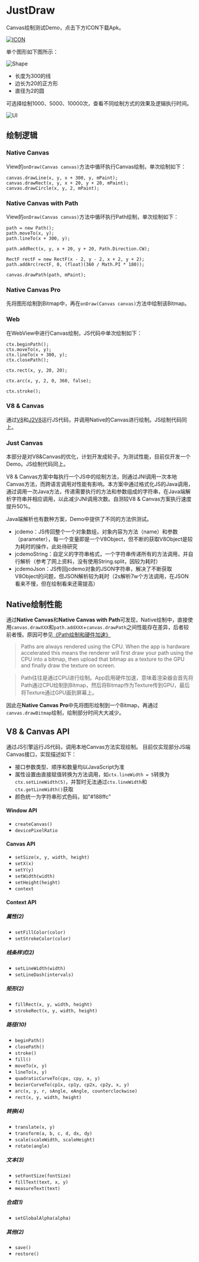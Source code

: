 # JustDraw

Canvas绘制测试Demo，点击下方ICON下载Apk。

[![ICON](res/ic_launcher.png)](res/justdraw.apk)

单个图形如下图所示：

![Shape](res/shape.jpeg)

* 长度为300的线
* 边长为20的正方形
* 直径为2的圆

可选择绘制1000、5000、10000次，查看不同绘制方式的效果及逻辑执行时间。

![UI](res/ui.jpeg)

## 绘制逻辑

### Native Canvas

View的`onDraw(Canvas canvas)`方法中循环执行Canvas绘制，单次绘制如下：

	canvas.drawLine(x, y, x + 300, y, mPaint);
	canvas.drawRect(x, y, x + 20, y + 20, mPaint);
	canvas.drawCircle(x, y, 2, mPaint);

### Native Canvas with Path

View的`onDraw(Canvas canvas)`方法中循环执行Path绘制，单次绘制如下：

	path = new Path();
	path.moveTo(x, y);
	path.lineTo(x + 300, y);
	
	path.addRect(x, y, x + 20, y + 20, Path.Direction.CW);

	RectF rectF = new RectF(x - 2, y - 2, x + 2, y + 2);
	path.addArc(rectF, 0, (float)(360 / Math.PI * 180));

	canvas.drawPath(path, mPaint);

### Native Canvas Pro

先将图形绘制到Bitmap中，再在`onDraw(Canvas canvas)`方法中绘制该Bitmap。

### Web

在WebView中进行Canvas绘制，JS代码中单次绘制如下：

	ctx.beginPath();
	ctx.moveTo(x, y);
	ctx.lineTo(x + 300, y);
	ctx.closePath();

	ctx.rect(x, y, 20, 20);

	ctx.arc(x, y, 2, 0, 360, false);

	ctx.stroke();

### V8 & Canvas

通过[V8](https://developers.google.com/v8/)和[J2V8](https://github.com/eclipsesource/J2V8)运行JS代码，并调用Native的Canvas进行绘制。JS绘制代码同上。

### Just Canvas

本部分是对V8&Canvas的优化，计划开发成轮子。为测试性能，目前仅开发一个Demo。JS绘制代码同上。

V8 & Canvas方案中每执行一个JS中的绘制方法，则通过JNI调用一次本地Canvas方法，而跨语言调用对性能有影响。本方案中通过格式化JS的Java调用，通过调用一次Java方法，传递需要执行的方法和参数组成的字符串，在Java端解析字符串并相应调用，以此减少JNI调用次数。自测较V8 & Canvas方案执行速度提升50%。

Java端解析也有数种方案，Demo中提供了不同的方法供测试。

* jcdemo：JS传回整个一个对象数组，对象内容为方法（name）和参数（parameter），每一个变量即是一个V8Object，但不断的获取V8Object是较为耗时的操作，此处待研究
* jcdemoString：自定义的字符串格式，一个字符串传递所有的方法调用，并自行解析（参考了网上资料，没有使用String.split，因较为耗时）
* jcdemoJson：JS传回jcdemo对象的JSON字符串，解决了不断获取V8Object的问题，但JSON解析较为耗时（2s解析7w个方法调用，在JSON看来不慢，但在绘制看来还需提高）

## Native绘制性能

通过**Native Canvas**和**Native Canvas with Path**可发现，Native绘制中，直接使用`canvas.drawXXX`和`path.addXXX`+`canvas.drawPath`之间性能存在差异，后者较前者慢。原因可参见[《Path绘制和硬件加速》](http://stackoverflow.com/questions/15039829/drawing-paths-and-hardware-acceleration)

> Paths are always rendered using the CPU. When the app is hardware accelerated this means the renderer will first draw your path using the CPU into a bitmap, then upload that bitmap as a texture to the GPU and finally draw the texture on screen.

> Path往往是通过CPU进行绘制。App启用硬件加速，意味着渲染器会首先将Path通过CPU绘制到Bitmap，然后将Bitmap作为Texture传到GPU，最后将Texture通过GPU画到屏幕上。

因此在**Native Canvas Pro**中先将图形绘制到一个Bitmap，再通过`canvas.drawBitmap`绘制，绘制部分时间大大减少。

## V8 & Canvas API

通过JS引擎运行JS代码，调用本地Canvas方法实现绘制。
目前仅实现部分JS端Canvas接口，实现描述如下：

* 接口参数类型、顺序和数量均以JavaScript为准
* 属性设置由直接赋值转换为方法调用，如`ctx.lineWidth = 5`转换为`ctx.setLineWidth(5)`，并暂时无法通过`ctx.lineWidth`和`ctx.getLineWidth()`获取
* 颜色统一为字符串形式色码，如"#188ffc"

#### Window API

* `createCanvas()`
* `devicePixelRatio`

#### Canvas API

* `setSize(x, y, width, height)`
* `setX(x)`
* `setY(y)`
* `setWidth(width)`
* `setHeight(height)`
* `context`

#### Context API

##### 属性(2)

* `setFillColor(color)`
* `setStrokeColor(color)`

##### 线条样式(2)

* `setLineWidth(width)`
* `setLineDash(intervals)`

##### 矩形(2)

* `fillRect(x, y, width, height)`
* `strokeRect(x, y, width, height)`

##### 路径(10)

* `beginPath()`
* `closePath()`
* `stroke()`
* `fill()`
* `moveTo(x, y)`
* `lineTo(x, y)`
* `quadraticCurveTo(cpx, cpy, x, y)`
* `bezierCurveTo(cp1x, cp1y, cp2x, cp2y, x, y)`
* `arc(x, y, r, sAngle, eAngle, counterclockwise)`
* `rect(x, y, width, height)`

##### 转换(4)

* `translate(x, y)`
* `transform(a, b, c, d, dx, dy)`
* `scale(scaleWidth, scaleHeight)`
* `rotate(angle)`

##### 文本(3)

* `setFontSize(fontSize)`
* `fillText(text, x, y)`
* `measureText(text)`

##### 合成(1)

* `setGlobalAlpha(alpha)`

##### 其他(2)

* `save()`
* `restore()`
